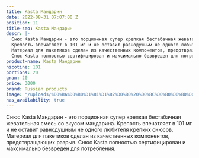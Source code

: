 ```yaml
---
title: Kasta Мандарин
date: 2022-08-31 07:07:00 Z
position: 11
title-seo: Kasta Мандарин
descr: |-
  Снюс Kasta Мандарин - это порционная супер крепкая бестабачная жевательная смесь со вкусом мандарина.
  Крепость впечатляет в 101 мг и не оставит равнодушным не одного любителя крепких снюсов.
  Материал для пакетиков сделан из качественных компонентов, предотвращающих разрыв.
  Снюс Kasta полностью сертифицирован и максимально безвреден для потребления.
product-name: Kasta Мандарин
nicotine: 101
portions: 20
gram: 20
price: 3000
brand: Russian products
image: "/uploads/%D0%BA%D0%B0%D1%81%D1%82%D0%B0%20%D0%BC%D0%B0%D0%BD%D0%B4%D0%B0%D1%80%D0%B8%D0%BD.png"
has_availability: true
---
```


Снюс Kasta Мандарин - это порционная супер крепкая бестабачная жевательная смесь со вкусом мандарина.
Крепость впечатляет в 101 мг и не оставит равнодушным не одного любителя крепких снюсов.
Материал для пакетиков сделан из качественных компонентов, предотвращающих разрыв.
Снюс Kasta полностью сертифицирован и максимально безвреден для потребления.